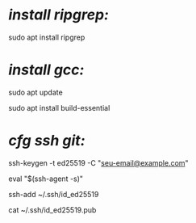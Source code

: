 # *install ripgrep:*

sudo apt install ripgrep

# *install gcc:*

sudo apt update

sudo apt install build-essential

# *cfg ssh git:*
ssh-keygen -t ed25519 -C "seu-email@example.com"

eval "$(ssh-agent -s)"

ssh-add ~/.ssh/id_ed25519

cat ~/.ssh/id_ed25519.pub
